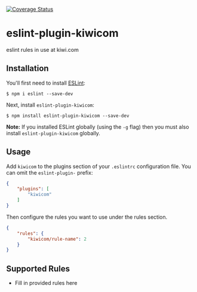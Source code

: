 [![Coverage Status](https://coveralls.io/repos/github/kiwicom/eslint-plugin-kiwicom/badge.svg?branch=master)](https://coveralls.io/github/kiwicom/eslint-plugin-kiwicom?branch=master)

# eslint-plugin-kiwicom

eslint rules in use at kiwi.com

## Installation

You'll first need to install [ESLint](http://eslint.org):

```
$ npm i eslint --save-dev
```

Next, install `eslint-plugin-kiwicom`:

```
$ npm install eslint-plugin-kiwicom --save-dev
```

**Note:** If you installed ESLint globally (using the `-g` flag) then you must also install `eslint-plugin-kiwicom` globally.

## Usage

Add `kiwicom` to the plugins section of your `.eslintrc` configuration file. You can omit the `eslint-plugin-` prefix:

```json
{
    "plugins": [
        "kiwicom"
    ]
}
```


Then configure the rules you want to use under the rules section.

```json
{
    "rules": {
        "kiwicom/rule-name": 2
    }
}
```

## Supported Rules

* Fill in provided rules here





